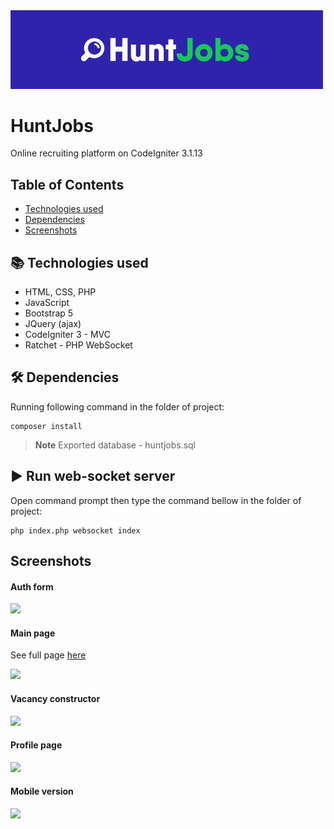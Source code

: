 <img src="https://github.com/ErikMak/HuntJobs/blob/master/files/img/label.jpg" width="500">

# HuntJobs
Online recruiting platform on CodeIgniter 3.1.13

## Table of Contents

* [Technologies used](#tech)
* [Dependencies](#install)
* [Screenshots](#screenshots)

<a name="tech"></a>

## :books: Technologies used
* HTML, CSS, PHP
* JavaScript
* Bootstrap 5
* JQuery (ajax)
* CodeIgniter 3 - MVC
* Ratchet - PHP WebSocket

<a name="install"></a>

## :hammer_and_wrench: Dependencies
Running following command in the folder of project:
```
composer install
```
> **Note**
> Exported database - huntjobs.sql

## :arrow_forward: Run web-socket server
Open command prompt then type the command bellow in the folder of project:
```
php index.php websocket index
```

<a name="screenshots"></a>

## Screenshots
#### Auth form
<img height='400px' src='https://github.com/ErikMak/HuntJobs/assets/90393934/bf0c4769-8935-4f7b-85d1-a3e7a5d3dbf6'>

#### Main page

See full page [here](https://raw.githubusercontent.com/ErikMak/HuntJobs/master/res/mainpage.png) 

<img height='480px' src='https://github.com/ErikMak/HuntJobs/assets/90393934/5086d7df-d6cf-4e4c-805f-c0befe6b6c85'>

#### Vacancy constructor
<img height='390px' src='https://github.com/ErikMak/HuntJobs/assets/90393934/9be5dc70-9b09-46e9-9ce4-20b650b622e7'>

#### Profile page

<img height='480px' src='https://github.com/ErikMak/HuntJobs/assets/90393934/33805af9-853d-4e1a-b5c3-487653d26fd3'>

#### Mobile version

<img width='300px' src='https://github.com/ErikMak/HuntJobs/assets/90393934/574fa16d-e2d4-48ff-9e6d-b49eea3f930e'>

